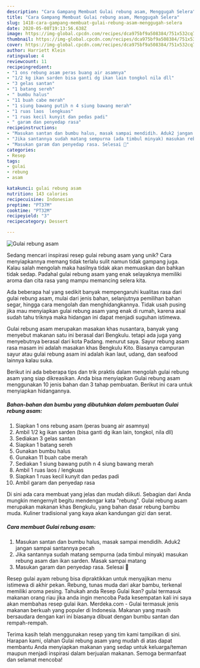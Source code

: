 ```yaml
---
description: "Cara Gampang Membuat Gulai rebung asam, Menggugah Selera"
title: "Cara Gampang Membuat Gulai rebung asam, Menggugah Selera"
slug: 1418-cara-gampang-membuat-gulai-rebung-asam-menggugah-selera
date: 2020-05-08T19:13:56.638Z
image: https://img-global.cpcdn.com/recipes/dca975bf9a508384/751x532cq70/gulai-rebung-asam-foto-resep-utama.jpg
thumbnail: https://img-global.cpcdn.com/recipes/dca975bf9a508384/751x532cq70/gulai-rebung-asam-foto-resep-utama.jpg
cover: https://img-global.cpcdn.com/recipes/dca975bf9a508384/751x532cq70/gulai-rebung-asam-foto-resep-utama.jpg
author: Harriett Klein
ratingvalue: 4
reviewcount: 11
recipeingredient:
- "1 ons rebung asam peras buang air asamnya"
- "1/2 kg ikan sarden bisa ganti dg ikan lain tongkol nila dll"
- "3 gelas santan"
- "1 batang sereh"
- " bumbu halus"
- "11 buah cabe merah"
- "1 siung bawang putih n 4 siung bawang merah"
- "1 ruas laos  lengkuas"
- "1 ruas kecil kunyit dan pedas padi"
- " garam dan penyedap rasa"
recipeinstructions:
- "Masukan santan dan bumbu halus, masak sampai mendidih. Aduk2 jangan sampai santannya pecah"
- "Jika santannya sudah matang sempurna (ada timbul minyak) masukan rebung asam dan ikan sarden. Masak sampai matang"
- "Masukan garam dan penyedap rasa. Selesai 🤗"
categories:
- Resep
tags:
- gulai
- rebung
- asam

katakunci: gulai rebung asam 
nutrition: 143 calories
recipecuisine: Indonesian
preptime: "PT37M"
cooktime: "PT32M"
recipeyield: "3"
recipecategory: Dessert

---
```



![Gulai rebung asam](https://img-global.cpcdn.com/recipes/dca975bf9a508384/751x532cq70/gulai-rebung-asam-foto-resep-utama.jpg)

Sedang mencari inspirasi resep gulai rebung asam yang unik? Cara menyiapkannya memang tidak terlalu sulit namun tidak gampang juga. Kalau salah mengolah maka hasilnya tidak akan memuaskan dan bahkan tidak sedap. Padahal gulai rebung asam yang enak selayaknya memiliki aroma dan cita rasa yang mampu memancing selera kita.

Ada beberapa hal yang sedikit banyak mempengaruhi kualitas rasa dari gulai rebung asam, mulai dari jenis bahan, selanjutnya pemilihan bahan segar, hingga cara mengolah dan menghidangkannya. Tidak usah pusing jika mau menyiapkan gulai rebung asam yang enak di rumah, karena asal sudah tahu triknya maka hidangan ini dapat menjadi suguhan istimewa.

Gulai rebung asam merupakan masakan khas nusantara, banyak yang menyebut makanan satu ini berasal dari Bengkulu. tetapi ada juga yang menyebutnya berasal dari kota Padang. menurut saya. Sayur rebung asam rasa masam ini adalah masakan khas Bengkulu Kito. Biasanya campuran sayur atau gulai rebung asam ini adalah ikan laut, udang, dan seafood lainnya kalau suka.


Berikut ini ada beberapa tips dan trik praktis dalam mengolah gulai rebung asam yang siap dikreasikan. Anda bisa menyiapkan Gulai rebung asam menggunakan 10 jenis bahan dan 3 tahap pembuatan. Berikut ini cara untuk menyiapkan hidangannya.

<!--inarticleads1-->

##### Bahan-bahan dan bumbu yang dibutuhkan dalam pembuatan Gulai rebung asam:

1. Siapkan 1 ons rebung asam (peras buang air asamnya)
1. Ambil 1/2 kg ikan sarden (bisa ganti dg ikan lain, tongkol, nila dll)
1. Sediakan 3 gelas santan
1. Siapkan 1 batang sereh
1. Gunakan  bumbu halus
1. Gunakan 11 buah cabe merah
1. Sediakan 1 siung bawang putih n 4 siung bawang merah
1. Ambil 1 ruas laos / lengkuas
1. Siapkan 1 ruas kecil kunyit dan pedas padi
1. Ambil  garam dan penyedap rasa


Di sini ada cara membuat yang jelas dan mudah diikuti. Sebagian dari Anda mungkin mengernyit begitu mendengar kata &#34;rebung&#34;. Gulai rebung asam merupakan makanan khas Bengkulu, yang bahan dasar rebung bambu muda. Kuliner tradisional yang kaya akan kandungan gizi dan serat. 

<!--inarticleads2-->

##### Cara membuat Gulai rebung asam:

1. Masukan santan dan bumbu halus, masak sampai mendidih. Aduk2 jangan sampai santannya pecah
1. Jika santannya sudah matang sempurna (ada timbul minyak) masukan rebung asam dan ikan sarden. Masak sampai matang
1. Masukan garam dan penyedap rasa. Selesai 🤗


Resep gulai ayam rebung bisa dipraktikkan untuk menyajikan menu istimewa di akhir pekan. Rebung, tunas muda dari akar bambu, terkenal memiliki aroma pesing. Tahukah anda Resep Gulai Ikan? gulai termasuk makanan orang riau jika anda ingin mencoba Pada kesempatan kali ini saya akan membahas resep gulai ikan. Merdeka.com - Gulai termasuk jenis makanan berkuah yang populer di Indonesia. Makanan yang masih bersaudara dengan kari ini biasanya dibuat dengan bumbu santan dan rempah-rempah. 

Terima kasih telah menggunakan resep yang tim kami tampilkan di sini. Harapan kami, olahan Gulai rebung asam yang mudah di atas dapat membantu Anda menyiapkan makanan yang sedap untuk keluarga/teman maupun menjadi inspirasi dalam berjualan makanan. Semoga bermanfaat dan selamat mencoba!
